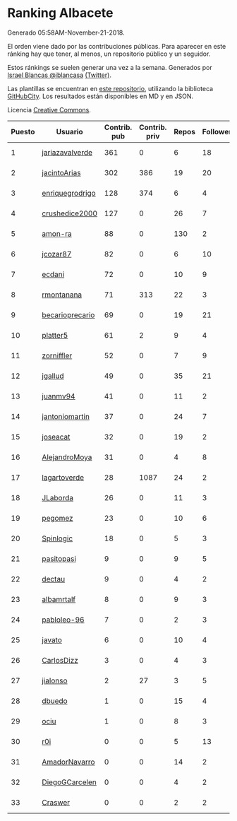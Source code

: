 # Ranking Albacete

Generado 05:58AM-November-21-2018.

El orden viene dado por las contribuciones públicas. Para aparecer en este ránking hay que tener, al menos, un repositorio público y un seguidor.

Estos ránkings se suelen generar una vez a la semana. Generados por [Israel Blancas @iblancasa](https://github.com/iblancasa/) [(Twitter)](https://twitter.com/iblancasa).

Las plantillas se encuentran en [este repositorio](https://github.com/iblancasa/GH-Spanish-Ranking), utilizando la biblioteca [GitHubCity](https://github.com/iblancasa/GitHubCity). Los resultados están disponibles en MD y en JSON.

Licencia [Creative Commons](https://creativecommons.org/licenses/by/4.0/).

| Puesto   |  Usuario  | Contrib. pub | Contrib. priv |Repos| Followers | Desde |  Avatar  |
|----------|-----------|--------------|---------------|-----|-----------|-------|----------|
|1|[jariazavalverde](https://github.com/jariazavalverde)|361|0|6|18|2013-07-20|![jariazavalverde]()|
|2|[jacintoArias](https://github.com/jacintoArias)|302|386|19|20|2014-05-07|![jacintoArias]()|
|3|[enriquegrodrigo](https://github.com/enriquegrodrigo)|128|374|6|4|2014-01-17|![enriquegrodrigo]()|
|4|[crushedice2000](https://github.com/crushedice2000)|127|0|26|7|2015-03-09|![crushedice2000]()|
|5|[amon-ra](https://github.com/amon-ra)|88|0|130|2|2011-09-14|![amon-ra]()|
|6|[jcozar87](https://github.com/jcozar87)|82|0|6|10|2014-11-12|![jcozar87]()|
|7|[ecdani](https://github.com/ecdani)|72|0|10|9|2013-04-20|![ecdani]()|
|8|[rmontanana](https://github.com/rmontanana)|71|313|22|3|2012-02-12|![rmontanana]()|
|9|[becarioprecario](https://github.com/becarioprecario)|69|0|19|21|2014-04-20|![becarioprecario]()|
|10|[platter5](https://github.com/platter5)|61|2|9|4|2017-06-13|![platter5]()|
|11|[zorniffler](https://github.com/zorniffler)|52|0|7|9|2016-06-09|![zorniffler]()|
|12|[jgallud](https://github.com/jgallud)|49|0|35|21|2013-09-02|![jgallud]()|
|13|[juanmv94](https://github.com/juanmv94)|41|0|11|2|2018-06-16|![juanmv94]()|
|14|[jantoniomartin](https://github.com/jantoniomartin)|37|0|24|7|2010-10-14|![jantoniomartin]()|
|15|[joseacat](https://github.com/joseacat)|32|0|19|2|2015-06-27|![joseacat]()|
|16|[AlejandroMoya](https://github.com/AlejandroMoya)|31|0|4|8|2016-10-11|![AlejandroMoya]()|
|17|[lagartoverde](https://github.com/lagartoverde)|28|1087|24|2|2016-02-01|![lagartoverde]()|
|18|[JLaborda](https://github.com/JLaborda)|26|0|11|3|2015-10-11|![JLaborda]()|
|19|[pegomez](https://github.com/pegomez)|23|0|10|6|2015-05-02|![pegomez]()|
|20|[Spinlogic](https://github.com/Spinlogic)|18|0|5|3|2013-10-17|![Spinlogic]()|
|21|[pasitopasi](https://github.com/pasitopasi)|9|0|9|5|2017-02-27|![pasitopasi]()|
|22|[dectau](https://github.com/dectau)|9|0|4|2|2018-04-16|![dectau]()|
|23|[albamrtalf](https://github.com/albamrtalf)|8|0|9|3|2015-11-30|![albamrtalf]()|
|24|[pabloleo-96](https://github.com/pabloleo-96)|7|0|2|3|2016-11-03|![pabloleo-96]()|
|25|[javato](https://github.com/javato)|6|0|10|4|2014-09-21|![javato]()|
|26|[CarlosDizz](https://github.com/CarlosDizz)|3|0|4|3|2016-04-21|![CarlosDizz]()|
|27|[jialonso](https://github.com/jialonso)|2|27|3|5|2014-10-12|![jialonso]()|
|28|[dbuedo](https://github.com/dbuedo)|1|0|15|4|2013-08-17|![dbuedo]()|
|29|[ociu](https://github.com/ociu)|1|0|8|3|2013-04-17|![ociu]()|
|30|[r0i](https://github.com/r0i)|0|0|5|13|2013-09-14|![r0i]()|
|31|[AmadorNavarro](https://github.com/AmadorNavarro)|0|0|14|2|2012-11-12|![AmadorNavarro]()|
|32|[DiegoGCarcelen](https://github.com/DiegoGCarcelen)|0|0|4|2|2014-09-23|![DiegoGCarcelen]()|
|33|[Craswer](https://github.com/Craswer)|0|0|2|2|2011-05-21|![Craswer]()|
